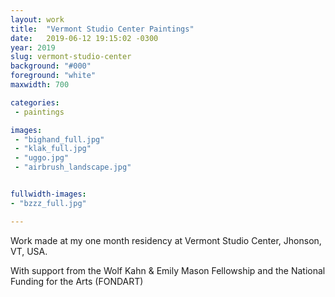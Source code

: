 ```yaml
---
layout: work
title:  "Vermont Studio Center Paintings"
date:   2019-06-12 19:15:02 -0300
year: 2019
slug: vermont-studio-center
background: "#000"
foreground: "white"
maxwidth: 700

categories:
 - paintings

images:
 - "bighand_full.jpg"
 - "klak_full.jpg"
 - "uggo.jpg"
 - "airbrush_landscape.jpg"


fullwidth-images:
- "bzzz_full.jpg"

---
```


Work made at my one month residency at Vermont Studio Center, Jhonson, VT, USA.

With support from the Wolf Kahn & Emily Mason Fellowship and the National Funding for the Arts (FONDART)